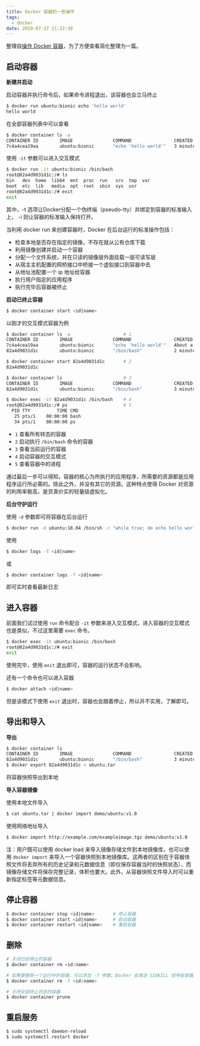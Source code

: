 ```yaml
---
title: Docker 容器的一些操作
tags:
  - docker
date: 2019-07-27 21:22:38
---
```



整理自[操作 Docker 容器](https://yeasy.gitbooks.io/docker_practice/container/)，为了方便查看简化整理为一篇。

<!-- more -->
<!-- toc -->

## 启动容器

**新建并启动**

启动容器并执行命令后，如果命令进程退出，该容器也会立马终止

```bash
$ docker run ubuntu:bionic echo 'hello world'
hello world
```

在全部容器列表中可以查看

```bash
$ docker container ls -a
CONTAINER ID        IMAGE               COMMAND                CREATED             STATUS                     PORTS               NAMES
7c4a4cea19aa        ubuntu:bionic       "echo 'hello world'"   3 minutes ago       Exited (0) 7 seconds ago                       elegant_brahmagupta
```

使用 `-it` 参数可以进入交互模式

```bash
$ docker run -it ubuntu:bionic /bin/bash
root@82a4d9031d1c:/# ls
bin   dev  home  lib64  mnt  proc  run   srv  tmp  var
boot  etc  lib   media  opt  root  sbin  sys  usr
root@82a4d9031d1c:/# exit
exit
```

其中，-t 选项让Docker分配一个伪终端（pseudo-tty）并绑定到容器的标准输入上， -i 则让容器的标准输入保持打开。

当利用 docker run 来创建容器时，Docker 在后台运行的标准操作包括：

- 检查本地是否存在指定的镜像，不存在就从公有仓库下载
- 利用镜像创建并启动一个容器
- 分配一个文件系统，并在只读的镜像层外面挂载一层可读写层
- 从宿主主机配置的网桥接口中桥接一个虚拟接口到容器中去
- 从地址池配置一个 ip 地址给容器
- 执行用户指定的应用程序
- 执行完毕后容器被终止

**启动已终止容器**

```bash
$ docker container start <id|name>
```

以刚才的交互模式容器为例

```bash
$ docker container ls -a                    # 1
CONTAINER ID        IMAGE               COMMAND                CREATED              STATUS                          PORTS               NAMES
7c4a4cea19aa        ubuntu:bionic       "echo 'hello world'"   About a minute ago   Exited (0) About a minute ago                       elegant_brahmagupta
82a4d9031d1c        ubuntu:bionic       "/bin/bash"            2 minutes ago        Exited (0) About a minute ago                       tender_jennings

$ docker container start 82a4d9031d1c       # 2
82a4d9031d1c

$ docker container ls                       # 3
CONTAINER ID        IMAGE               COMMAND                CREATED             STATUS                          PORTS               NAMES
82a4d9031d1c        ubuntu:bionic       "/bin/bash"            3 minutes ago       Up 7 seconds                                        tender_jennings

$ docker exec -it 82a4d9031d1c /bin/bash    # 4
root@82a4d9031d1c:/# ps                     # 5
  PID TTY          TIME CMD
   25 pts/1    00:00:00 bash
   34 pts/1    00:00:00 ps
```

* `1` 查看所有转态的容器
* `2` 启动执行 `/bin/bash` 命令的容器
* `3` 查看当前运行的容器
* `4` 启动容器的交互模式
* `5` 查看容器中的进程

通过最后一步可以得知，容器的核心为所执行的应用程序，所需要的资源都是应用程序运行所必需的。除此之外，并没有其它的资源。这种特点使得 Docker 对资源的利用率极高，是货真价实的轻量级虚拟化。

**后台守护运行**

使用 `-d` 参数即可将容器在后台运行

```bash
$ docker run -d ubuntu:18.04 /bin/sh -c "while true; do echo hello world; sleep 1; done"
```

使用

```bash
$ docker logs -f <id|name>
```

或

```bash
$ docker container logs -f <id|name>
```

即可实时查看最新日志

## 进入容器

前面我们试过使用 `run` 命令配合 `-it` 参数来进入交互模式，进入容器的交互模式也是类似，不过这里需要 `exec` 命令。

```bash
$ docker exec -it ubuntu:bionic /bin/bash
root@82a4d9031d1c:/# exit
exit
```

使用完毕，使用 `exit` 退出即可，容器的运行状态不会影响。

还有一个命令也可以进入容器

```bash
$ docker attach <id|name>
```

但是该模式下使用 `exit` 退出时，容器也会跟着停止，所以并不实用，了解即可。

## 导出和导入

**导出**

```bash
$ docker container ls
CONTAINER ID        IMAGE               COMMAND                CREATED             STATUS                          PORTS               NAMES
82a4d9031d1c        ubuntu:bionic       "/bin/bash"            3 minutes ago       Up 7 seconds                                        tender_jennings
$ docker export 82a4d9031d1c > ubuntu.tar
```

将容器快照导出到本地

**导入容器镜像**

使用本地文件导入

```bash
$ cat ubuntu.tar | docker import demo/ubuntu:v1.0
```

使用网络地址导入

```bash
$ docker import http://example.com/exampleimage.tgz demo/ubuntu:v1.0
```

注：用户既可以使用 docker load 来导入镜像存储文件到本地镜像库，也可以使用 `docker import` 来导入一个容器快照到本地镜像库。这两者的区别在于容器快照文件将丢弃所有的历史记录和元数据信息（即仅保存容器当时的快照状态），而镜像存储文件将保存完整记录，体积也要大。此外，从容器快照文件导入时可以重新指定标签等元数据信息。


## 停止容器

```bash
$ docker container stop <id|name>       # 停止容器
$ docker container start <id|name>      # 启动容器
$ docker container restart <id|name>    # 重启容器
```

## 删除

```bash
# 关闭已经停止的容器
$ docker container rm <id:name>
```

```bash
# 如果要删除一个运行中的容器，可以添加 -f 参数。Docker 会发送 SIGKILL 信号给容器。
$ docker container rm -f <id:name>
```

```bash
# 关闭全部终止状态的容器
$ docker container prune
```

## 重启服务

```bash
$ sudo systemctl daemon-reload
$ sudo systemctl restart docker
```
